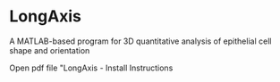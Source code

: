 # LongAxis
A MATLAB-based program for 3D quantitative analysis of epithelial cell shape and orientation

Open pdf file "LongAxis - Install Instructions
